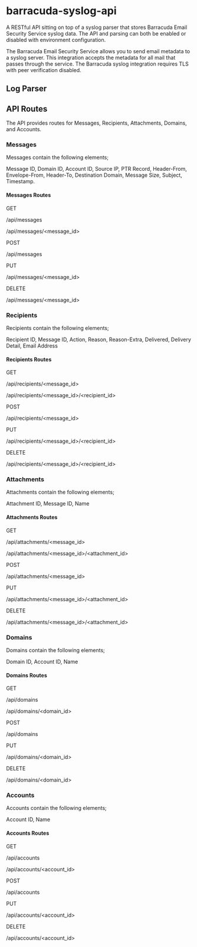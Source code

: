 # barracuda-syslog-api
A RESTful API sitting on top of a syslog parser that stores Barracuda Email Security Service syslog data.  The API and parsing can both be enabled or disabled with environment configuration.

The Barracuda Email Security Service allows you to send email metadata to a syslog server. This integration accepts the metadata for all mail that passes through the service.  The Barracuda syslog integration requires TLS with peer verification disabled.

## Log Parser

## API Routes
The API provides routes for Messages, Recipients, Attachments, Domains, and Accounts.

### Messages
Messages contain the following elements; 

Message ID, Domain ID, Account ID, Source IP, PTR Record, Header-From, Envelope-From, Header-To, Destination Domain, Message Size, Subject, Timestamp.

#### Messages Routes
GET

  /api/messages
  
  /api/messages/<message_id>
 
 
POST

  /api/messages
  
  
PUT

  /api/messages/<message_id>
  
  
DELETE

  /api/messages/<message_id>
  

### Recipients
Recipients contain the following elements; 

Recipient ID, Message ID, Action, Reason, Reason-Extra, Delivered, Delivery Detail, Email Address

#### Recipients Routes
GET

  /api/recipients/<message_id>
  
  /api/recipients/<message_id>/<recipient_id>
 
 
POST

  /api/recipients/<message_id>
  
  
PUT

  /api/recipients/<message_id>/<recipient_id>
  
  
DELETE

  /api/recipients/<message_id>/<recipient_id>


### Attachments
Attachments contain the following elements; 

Attachment ID, Message ID, Name

#### Attachments Routes
GET

  /api/attachments/<message_id>
  
  /api/attachments/<message_id>/<attachment_id>
 
 
POST

  /api/attachments/<message_id>
  
  
PUT

  /api/attachments/<message_id>/<attachment_id>
  
  
DELETE

  /api/attachments/<message_id>/<attachment_id>
  
  
### Domains
Domains contain the following elements; 

Domain ID, Account ID, Name

#### Domains Routes
GET

  /api/domains
 
  /api/domains/<domain_id>
 
 
POST

  /api/domains
  
  
PUT

  /api/domains/<domain_id>
  
  
DELETE

  /api/domains/<domain_id>


### Accounts
Accounts contain the following elements; 

Account ID, Name

#### Accounts Routes
GET

  /api/accounts
  
  /api/accounts/<account_id>
 
 
POST

  /api/accounts
  
  
PUT

  /api/accounts/<account_id>
  
  
DELETE

  /api/accounts/<account_id>
